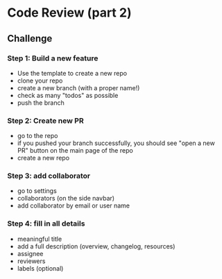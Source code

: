 # Code Review (part 2)

## Challenge

### Step 1: Build a new feature

- Use the template to create a new repo
- clone your repo
- create a new branch (with a proper name!)
- check as many "todos" as possible
- push the branch

### Step 2: Create new PR

- go to the repo
- if you pushed your branch successfully, you should see "open a new PR" button on the main page of the repo
- create a new repo

### Step 3: add collaborator

- go to settings
- collaborators (on the side navbar)
- add collaborator by email or user name

### Step 4: fill in all details

- meaningful title
- add a full description (overview, changelog, resources)
- assignee
- reviewers
- labels (optional)
